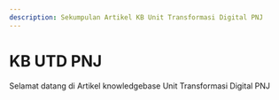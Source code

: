 ```yaml
---
description: Sekumpulan Artikel KB Unit Transformasi Digital PNJ
---
```


# KB UTD PNJ

Selamat datang di Artikel knowledgebase Unit Transformasi Digital PNJ
